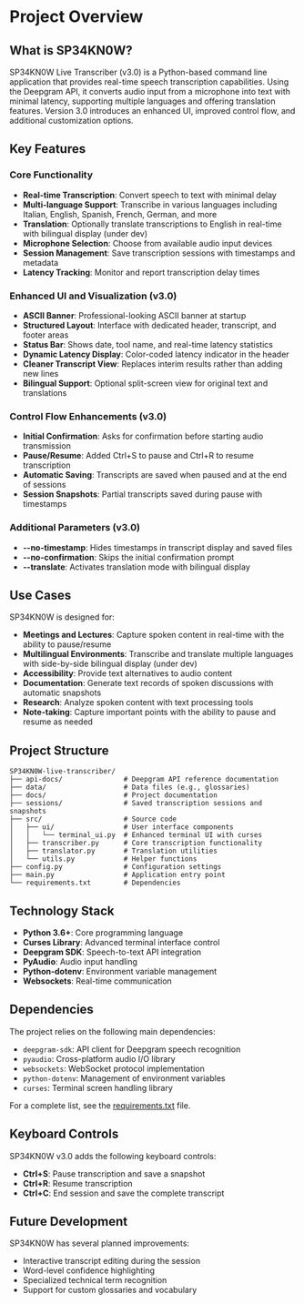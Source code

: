 # Project Overview

## What is SP34KN0W?

SP34KN0W Live Transcriber (v3.0) is a Python-based command line application that provides real-time speech transcription capabilities. Using the Deepgram API, it converts audio input from a microphone into text with minimal latency, supporting multiple languages and offering translation features. Version 3.0 introduces an enhanced UI, improved control flow, and additional customization options.

## Key Features

### Core Functionality
- **Real-time Transcription**: Convert speech to text with minimal delay
- **Multi-language Support**: Transcribe in various languages including Italian, English, Spanish, French, German, and more
- **Translation**: Optionally translate transcriptions to English in real-time with bilingual display (under dev)
- **Microphone Selection**: Choose from available audio input devices
- **Session Management**: Save transcription sessions with timestamps and metadata
- **Latency Tracking**: Monitor and report transcription delay times

### Enhanced UI and Visualization (v3.0)
- **ASCII Banner**: Professional-looking ASCII banner at startup
- **Structured Layout**: Interface with dedicated header, transcript, and footer areas
- **Status Bar**: Shows date, tool name, and real-time latency statistics
- **Dynamic Latency Display**: Color-coded latency indicator in the header
- **Cleaner Transcript View**: Replaces interim results rather than adding new lines
- **Bilingual Support**: Optional split-screen view for original text and translations

### Control Flow Enhancements (v3.0)
- **Initial Confirmation**: Asks for confirmation before starting audio transmission
- **Pause/Resume**: Added Ctrl+S to pause and Ctrl+R to resume transcription
- **Automatic Saving**: Transcripts are saved when paused and at the end of sessions
- **Session Snapshots**: Partial transcripts saved during pause with timestamps

### Additional Parameters (v3.0)
- **--no-timestamp**: Hides timestamps in transcript display and saved files
- **--no-confirmation**: Skips the initial confirmation prompt
- **--translate**: Activates translation mode with bilingual display

## Use Cases

SP34KN0W is designed for:

- **Meetings and Lectures**: Capture spoken content in real-time with the ability to pause/resume
- **Multilingual Environments**: Transcribe and translate multiple languages with side-by-side bilingual display (under dev)
- **Accessibility**: Provide text alternatives to audio content
- **Documentation**: Generate text records of spoken discussions with automatic snapshots
- **Research**: Analyze spoken content with text processing tools
- **Note-taking**: Capture important points with the ability to pause and resume as needed

## Project Structure

```
SP34KN0W-live-transcriber/
├── api-docs/               # Deepgram API reference documentation
├── data/                   # Data files (e.g., glossaries)
├── docs/                   # Project documentation
├── sessions/               # Saved transcription sessions and snapshots
├── src/                    # Source code
│   ├── ui/                 # User interface components
│   │   └── terminal_ui.py  # Enhanced terminal UI with curses
│   ├── transcriber.py      # Core transcription functionality
│   ├── translator.py       # Translation utilities
│   └── utils.py            # Helper functions
├── config.py               # Configuration settings
├── main.py                 # Application entry point
└── requirements.txt        # Dependencies
```

## Technology Stack

- **Python 3.6+**: Core programming language
- **Curses Library**: Advanced terminal interface control
- **Deepgram SDK**: Speech-to-text API integration
- **PyAudio**: Audio input handling
- **Python-dotenv**: Environment variable management
- **Websockets**: Real-time communication

## Dependencies

The project relies on the following main dependencies:

- `deepgram-sdk`: API client for Deepgram speech recognition
- `pyaudio`: Cross-platform audio I/O library
- `websockets`: WebSocket protocol implementation
- `python-dotenv`: Management of environment variables
- `curses`: Terminal screen handling library

For a complete list, see the [requirements.txt](../requirements.txt) file.

## Keyboard Controls

SP34KN0W v3.0 adds the following keyboard controls:

- **Ctrl+S**: Pause transcription and save a snapshot
- **Ctrl+R**: Resume transcription
- **Ctrl+C**: End session and save the complete transcript

## Future Development

SP34KN0W has several planned improvements:

- Interactive transcript editing during the session
- Word-level confidence highlighting
- Specialized technical term recognition
- Support for custom glossaries and vocabulary
